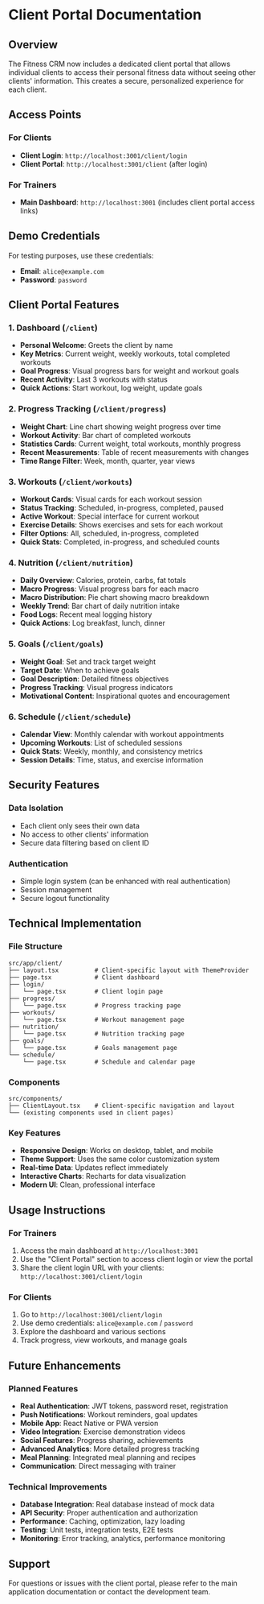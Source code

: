 # Client Portal Documentation

## Overview

The Fitness CRM now includes a dedicated client portal that allows individual clients to access their personal fitness data without seeing other clients' information. This creates a secure, personalized experience for each client.

## Access Points

### For Clients
- **Client Login**: `http://localhost:3001/client/login`
- **Client Portal**: `http://localhost:3001/client` (after login)

### For Trainers
- **Main Dashboard**: `http://localhost:3001` (includes client portal access links)

## Demo Credentials

For testing purposes, use these credentials:
- **Email**: `alice@example.com`
- **Password**: `password`

## Client Portal Features

### 1. Dashboard (`/client`)
- **Personal Welcome**: Greets the client by name
- **Key Metrics**: Current weight, weekly workouts, total completed workouts
- **Goal Progress**: Visual progress bars for weight and workout goals
- **Recent Activity**: Last 3 workouts with status
- **Quick Actions**: Start workout, log weight, update goals

### 2. Progress Tracking (`/client/progress`)
- **Weight Chart**: Line chart showing weight progress over time
- **Workout Activity**: Bar chart of completed workouts
- **Statistics Cards**: Current weight, total workouts, monthly progress
- **Recent Measurements**: Table of recent measurements with changes
- **Time Range Filter**: Week, month, quarter, year views

### 3. Workouts (`/client/workouts`)
- **Workout Cards**: Visual cards for each workout session
- **Status Tracking**: Scheduled, in-progress, completed, paused
- **Active Workout**: Special interface for current workout
- **Exercise Details**: Shows exercises and sets for each workout
- **Filter Options**: All, scheduled, in-progress, completed
- **Quick Stats**: Completed, in-progress, and scheduled counts

### 4. Nutrition (`/client/nutrition`)
- **Daily Overview**: Calories, protein, carbs, fat totals
- **Macro Progress**: Visual progress bars for each macro
- **Macro Distribution**: Pie chart showing macro breakdown
- **Weekly Trend**: Bar chart of daily nutrition intake
- **Food Logs**: Recent meal logging history
- **Quick Actions**: Log breakfast, lunch, dinner

### 5. Goals (`/client/goals`)
- **Weight Goal**: Set and track target weight
- **Target Date**: When to achieve goals
- **Goal Description**: Detailed fitness objectives
- **Progress Tracking**: Visual progress indicators
- **Motivational Content**: Inspirational quotes and encouragement

### 6. Schedule (`/client/schedule`)
- **Calendar View**: Monthly calendar with workout appointments
- **Upcoming Workouts**: List of scheduled sessions
- **Quick Stats**: Weekly, monthly, and consistency metrics
- **Session Details**: Time, status, and exercise information

## Security Features

### Data Isolation
- Each client only sees their own data
- No access to other clients' information
- Secure data filtering based on client ID

### Authentication
- Simple login system (can be enhanced with real authentication)
- Session management
- Secure logout functionality

## Technical Implementation

### File Structure
```
src/app/client/
├── layout.tsx          # Client-specific layout with ThemeProvider
├── page.tsx            # Client dashboard
├── login/
│   └── page.tsx        # Client login page
├── progress/
│   └── page.tsx        # Progress tracking page
├── workouts/
│   └── page.tsx        # Workout management page
├── nutrition/
│   └── page.tsx        # Nutrition tracking page
├── goals/
│   └── page.tsx        # Goals management page
└── schedule/
    └── page.tsx        # Schedule and calendar page
```

### Components
```
src/components/
├── ClientLayout.tsx    # Client-specific navigation and layout
└── (existing components used in client pages)
```

### Key Features
- **Responsive Design**: Works on desktop, tablet, and mobile
- **Theme Support**: Uses the same color customization system
- **Real-time Data**: Updates reflect immediately
- **Interactive Charts**: Recharts for data visualization
- **Modern UI**: Clean, professional interface

## Usage Instructions

### For Trainers
1. Access the main dashboard at `http://localhost:3001`
2. Use the "Client Portal" section to access client login or view the portal
3. Share the client login URL with your clients: `http://localhost:3001/client/login`

### For Clients
1. Go to `http://localhost:3001/client/login`
2. Use demo credentials: `alice@example.com` / `password`
3. Explore the dashboard and various sections
4. Track progress, view workouts, and manage goals

## Future Enhancements

### Planned Features
- **Real Authentication**: JWT tokens, password reset, registration
- **Push Notifications**: Workout reminders, goal updates
- **Mobile App**: React Native or PWA version
- **Video Integration**: Exercise demonstration videos
- **Social Features**: Progress sharing, achievements
- **Advanced Analytics**: More detailed progress tracking
- **Meal Planning**: Integrated meal planning and recipes
- **Communication**: Direct messaging with trainer

### Technical Improvements
- **Database Integration**: Real database instead of mock data
- **API Security**: Proper authentication and authorization
- **Performance**: Caching, optimization, lazy loading
- **Testing**: Unit tests, integration tests, E2E tests
- **Monitoring**: Error tracking, analytics, performance monitoring

## Support

For questions or issues with the client portal, please refer to the main application documentation or contact the development team.
